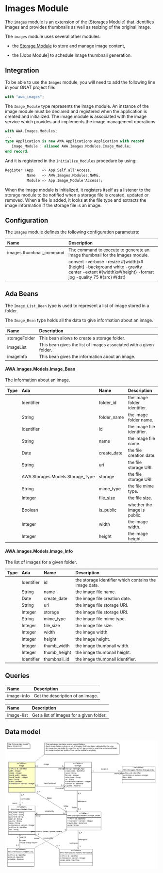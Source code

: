# Images Module
The `images` module is an extension of the [Storages Module] that
identifies images and provides thumbnails as well as resizing of
the original image.

The `images` module uses several other modules:

* the [Storage Module](AWA_Storage.md) to store and manage image content,

* the [Jobs Module] to schedule image thumbnail generation.

## Integration
To be able to use the `Images` module, you will need to add the
following line in your GNAT project file:

```Ada
with "awa_images";
```

The `Image_Module` type represents the image module.  An instance
of the image module must be declared and registered when the application
is created and initialized.  The image module is associated with the image
service which provides and implements the image management operations.

```Ada
with AWA.Images.Modules;
...
type Application is new AWA.Applications.Application with record
   Image_Module : aliased AWA.Images.Modules.Image_Module;
end record;
```

And it is registered in the `Initialize_Modules` procedure by using:

```Ada
Register (App    => App.Self.all'Access,
          Name   => AWA.Images.Modules.NAME,
          Module => App.Image_Module'Access);
```

When the image module is initialized, it registers itself as a listener
to the storage module to be notified when a storage file is created,
updated or removed.  When a file is added, it looks at the file type
and extracts the image information if the storage file is an image.

## Configuration
The `Images` module defines the following configuration parameters:


| Name                      | Description                                                    |
|:--------------------------|:---------------------------------------------------------------|
|images.thumbnail_command|The command to execute to generate an image thumbnail for the Images module.|
| |convert -verbose -resize \#{width}x\#{height} -background white -gravity center -extent \#{width}x\#{height} -format jpg -quality 75 \#{src} \#{dst}|



## Ada Beans
The `Image_List_Bean` type is used to represent a list of image stored in
a folder.

The `Image_Bean` type holds all the data to give information about an image.


| Name           | Description                                                               |
|:---------------|:--------------------------------------------------------------------------|
|storageFolder|This bean allows to create a storage folder.|
|imageList|This bean gives the list of images associated with a given folder.|
|imageInfo|This bean gives the information about an image.|




#### AWA.Images.Models.Image_Bean

The information about an image.

| Type     | Ada      | Name       | Description                                             |
|:---------|:---------|:-----------|:--------------------------------------------------------|
||Identifier|folder_id|the image folder identifier.|
||String|folder_name|the image folder name.|
||Identifier|id|the image file identifier.|
||String|name|the image file name.|
||Date|create_date|the file creation date.|
||String|uri|the file storage URI.|
||AWA.Storages.Models.Storage_Type|storage|the file storage URI.|
||String|mime_type|the file mime type.|
||Integer|file_size|the file size.|
||Boolean|is_public|whether the image is public.|
||Integer|width|the image width.|
||Integer|height|the image height.|





#### AWA.Images.Models.Image_Info

The list of images for a given folder.

| Type     | Ada      | Name       | Description                                             |
|:---------|:---------|:-----------|:--------------------------------------------------------|
||Identifier|id|the storage identifier which contains the image data.|
||String|name|the image file name.|
||Date|create_date|the image file creation date.|
||String|uri|the image file storage URI.|
||Integer|storage|the image file storage URI.|
||String|mime_type|the image file mime type.|
||Integer|file_size|the image file size.|
||Integer|width|the image width.|
||Integer|height|the image height.|
||Integer|thumb_width|the image thumbnail width.|
||Integer|thumb_height|the image thumbnail height.|
||Identifier|thumbnail_id|the image thumbnail identifier.|





## Queries

| Name              | Description                                                           |
|:------------------|:----------------------------------------------------------------------|
|image-info|Get the description of an image.|



| Name              | Description                                                           |
|:------------------|:----------------------------------------------------------------------|
|image-list|Get a list of images for a given folder.|



## Data model
![](images/awa_images_model.png)


